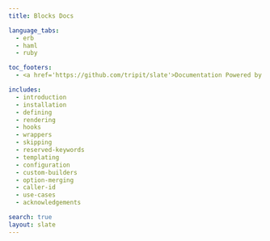 ```yaml
---
title: Blocks Docs

language_tabs:
  - erb
  - haml
  - ruby

toc_footers:
  - <a href='https://github.com/tripit/slate'>Documentation Powered by Slate</a>

includes:
  - introduction
  - installation
  - defining
  - rendering
  - hooks
  - wrappers
  - skipping
  - reserved-keywords
  - templating
  - configuration
  - custom-builders
  - option-merging
  - caller-id
  - use-cases
  - acknowledgements

search: true
layout: slate
---
```


